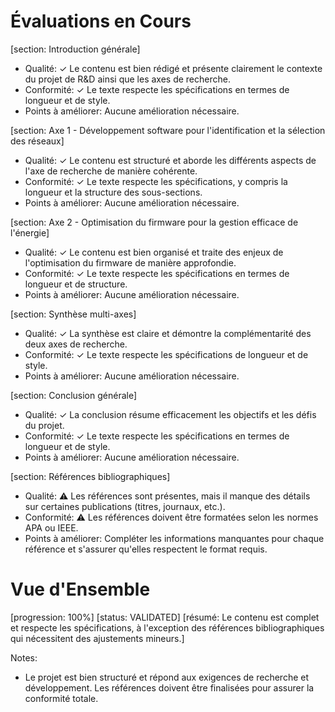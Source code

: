 # Évaluations en Cours

[section: Introduction générale]
- Qualité: ✓ Le contenu est bien rédigé et présente clairement le contexte du projet de R&D ainsi que les axes de recherche.
- Conformité: ✓ Le texte respecte les spécifications en termes de longueur et de style.
- Points à améliorer: Aucune amélioration nécessaire.

[section: Axe 1 - Développement software pour l'identification et la sélection des réseaux]
- Qualité: ✓ Le contenu est structuré et aborde les différents aspects de l'axe de recherche de manière cohérente.
- Conformité: ✓ Le texte respecte les spécifications, y compris la longueur et la structure des sous-sections.
- Points à améliorer: Aucune amélioration nécessaire.

[section: Axe 2 - Optimisation du firmware pour la gestion efficace de l'énergie]
- Qualité: ✓ Le contenu est bien organisé et traite des enjeux de l'optimisation du firmware de manière approfondie.
- Conformité: ✓ Le texte respecte les spécifications en termes de longueur et de structure.
- Points à améliorer: Aucune amélioration nécessaire.

[section: Synthèse multi-axes]
- Qualité: ✓ La synthèse est claire et démontre la complémentarité des deux axes de recherche.
- Conformité: ✓ Le texte respecte les spécifications de longueur et de style.
- Points à améliorer: Aucune amélioration nécessaire.

[section: Conclusion générale]
- Qualité: ✓ La conclusion résume efficacement les objectifs et les défis du projet.
- Conformité: ✓ Le texte respecte les spécifications en termes de longueur et de style.
- Points à améliorer: Aucune amélioration nécessaire.

[section: Références bibliographiques]
- Qualité: ⚠️ Les références sont présentes, mais il manque des détails sur certaines publications (titres, journaux, etc.).
- Conformité: ⚠️ Les références doivent être formatées selon les normes APA ou IEEE.
- Points à améliorer: Compléter les informations manquantes pour chaque référence et s'assurer qu'elles respectent le format requis.

# Vue d'Ensemble
[progression: 100%]
[status: VALIDATED]
[résumé: Le contenu est complet et respecte les spécifications, à l'exception des références bibliographiques qui nécessitent des ajustements mineurs.]

Notes:
- Le projet est bien structuré et répond aux exigences de recherche et développement. Les références doivent être finalisées pour assurer la conformité totale.